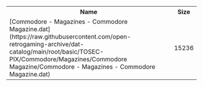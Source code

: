 <table>
<tr><th>Name</th><th>Size</th></tr>
<tr><td>[Commodore - Magazines - Commodore Magazine.dat](https://raw.githubusercontent.com/open-retrogaming-archive/dat-catalog/main/root/basic/TOSEC-PIX/Commodore/Magazines/Commodore Magazine/Commodore - Magazines - Commodore Magazine.dat)</td><td>15236</td></tr>
</table>
